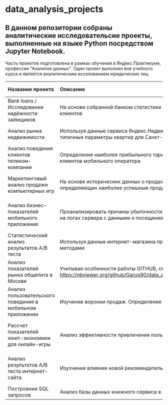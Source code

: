 # data_analysis_projects

## В данном репозитории собраны аналитические исследовательсие проекты, выполненные на языке Python посредством Jupyter Notebook.
Часть проектов подготовлена в рамках обучения в Яндекс.Практикуме, профессии "Аналитик данных". Один проект выполнен вне учебного курса и является аналитическим исселованием юридических лиц


| Название проекта | Описание | Используемые библиотеки | 
| :---------------------- | :---------------------- | :---------------------- |
| Bank loans / Исследование надёжности заёмщиков | На основе собранной банком статистики - определение зависимости возврата кредитов от отдельных характеристик клиентов | *pandas*, *numpy*|
| Анализ рынка недвижимости  | Используя данные сервиса Яндекс.Недвижимость, определение рыночной стоимости объектов недвижимости и типичные параметры квартир для Санкт-Петербурга и Ленобласти | *pandas, matplotlib, numpy*|
| Анализ поведения клиентов телеком-компании | Определение наиболее прибыльного тарифа для компании на основе выгрузки статистических данных активности клиентов мобильного оператора | *pandas, matplotlib, numPy, SciPy*|
| Маркетинговый анализ продажи компьютерных игр |  На основе исторических данных о продаже игр в различных регионах мира выведение закономерностей, определяющих наиболее успешные продажи | *pandas, matplotlib, numPy, math, seaborn, SciPy*|
| Анализ бизнес-показателей мобильного приложения | Проанализировать причины убыточности бизнеса для развлекательного приложения Procrastinate Pro+, основываясь на логах сервера с данными о посещениях приложения | *pandas, datetime, matplotlib, numPy, seaborn*|
| Статистический анализ результатов А/В теста | Используя данные интернет-магазина приоритезиация гипотез, оценка результатов A/B-тестирования различными методами | *pandas, datetime, matplotlib, numPy, sciPy*|
| Анализ показателей рынка общепита в Москве | Учитывая особенности работы GITHUB, см. проект по ссылке <https://nbviewer.org/github/Garus90/data_analysis_projects/blob/main/project_9_caffee_maps/project_moscow_caffee.ipynb> | *pandas, matplotlib, seaborn, plotly, json, folium*|
| Анализ пользовательского поведения в мобильном приложении | Изучение воронки продаж. Определение того, как пользователи доходят до покупки. Анализ результатов А/А/В теста | *pandas, scipy, datetime, numpy, matplotlib, math*|
| Рассчет показателей юнит-экономики для онлайн-игры | Анализ эффективности привлечения пользователей в онлайн-игру из различных рекламных источников | *pandas, datetime, matplotlib, numPy, sciPy, seaborn* |
| Анализ результатов А/В теста интернет-сайта | Изузчение влияния новой рекомендательной системы на сайте на изменения в платежной воронке пользователей | *pandas, datetime, matplotlib, numPy, sciPy, seaborn, plotly*|
| Построение SQL запросов | Анализ базы данных книжного сервиса в соотвсетствии с запросом заказчика | *PostgreSQL* |
